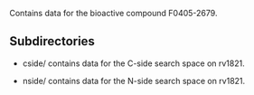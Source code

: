 Contains data for the bioactive compound F0405-2679.

## Subdirectories

- cside/ contains data for the C-side search space on rv1821.

- nside/ contains data for the N-side search space on rv1821.


